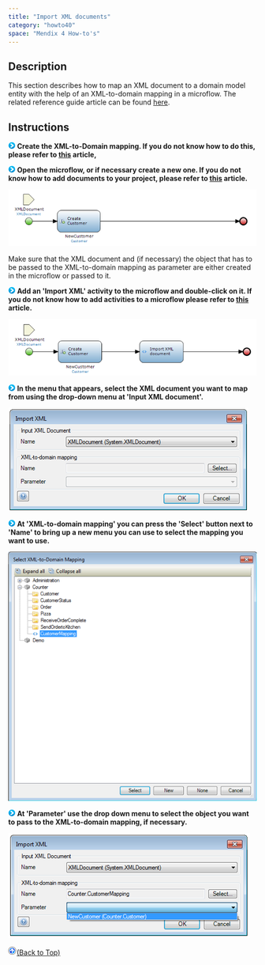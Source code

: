 ```yaml
---
title: "Import XML documents"
category: "howto40"
space: "Mendix 4 How-to's"
---
```

## Description

This section describes how to map an XML document to a domain model entity with the help of an XML-to-domain mapping in a microflow. The related reference guide article can be found [here](https://world.mendix.com/pages/releaseview.action?pageId=10420577).

## Instructions

![](attachments/819203/917932.png) **Create the XML-to-Domain mapping. If you do not know how to do this, please refer to [this](https://world.mendix.com/display/howto25/Configure+an+XML-to-Domain+mapping) article,**

![](attachments/819203/917932.png) **Open the microflow, or if necessary create a new one. If you do not know how to add documents to your project, please refer to [this](https://world.mendix.com/display/howto25/Add+documents+to+a+module) article.**

![](attachments/2621584/2752878.png)

Make sure that the XML document and (if necessary) the object that has to be passed to the XML-to-domain mapping as parameter are either created in the microflow or passed to it.

![](attachments/819203/917932.png) **Add an 'Import XML' activity to the microflow and double-click on it. If you do not know how to add activities to a microflow please refer to [this](https://world.mendix.com/display/howto25/Add+an+activity+to+a+microflow) article.**

![](attachments/2621584/2752877.png)

![](attachments/819203/917932.png) **In the menu that appears, select the XML document you want to map from using the drop-down menu at 'Input XML document'.**

![](attachments/2621584/2752876.png)

![](attachments/819203/917932.png) **At 'XML-to-domain mapping' you can press the 'Select' button next to 'Name' to bring up a new menu you can use to select the mapping you want to use.**

![](attachments/2621584/2752871.png)

![](attachments/819203/917932.png) **At 'Parameter' use the drop down menu to select the object you want to pass to the XML-to-domain mapping, if necessary.**

![](attachments/2621584/2752872.png)

[![](attachments/819203/917564.png)](Import+XML+documents)[(Back to Top)](Import+XML+documents)